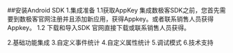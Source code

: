 ##安装Android SDK 
1.集成准备
1.1获取AppKey
集成数极客SDK之前，您首先需要到数极客官网注册并且添加新应用，获得Appkey。或者联系销售人员获得Appkey。
1.2 下载和导入SDK
官网直接下载或联系销售人员获得。

2.基础功能集成
3.自定义事件统计
4.自定义属性统计
5.调试模式
6.技术支持 

